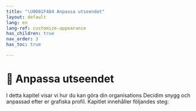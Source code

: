 ```yaml
---
title: "\U0001F484 Anpassa utseendet"
layout: default
lang: en
lang-ref: customize-appearance
has_children: true
nav_order: 3
has_toc: true

---
```

# 💄 Anpassa utseendet

I detta kapitel visar vi hur du kan göra din organisations Decidim snygg och anpassad efter er grafiska profil. Kapitlet innehåller följandes steg:
